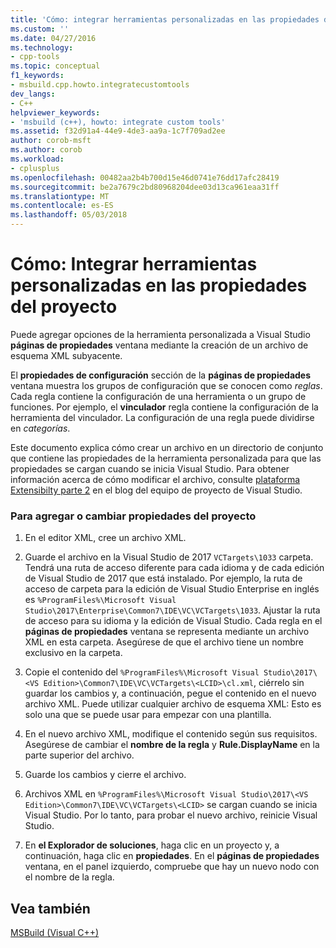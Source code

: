 ```yaml
---
title: 'Cómo: integrar herramientas personalizadas en las propiedades del proyecto | Documentos de Microsoft'
ms.custom: ''
ms.date: 04/27/2016
ms.technology:
- cpp-tools
ms.topic: conceptual
f1_keywords:
- msbuild.cpp.howto.integratecustomtools
dev_langs:
- C++
helpviewer_keywords:
- 'msbuild (c++), howto: integrate custom tools'
ms.assetid: f32d91a4-44e9-4de3-aa9a-1c7f709ad2ee
author: corob-msft
ms.author: corob
ms.workload:
- cplusplus
ms.openlocfilehash: 00482aa2b4b700d15e46d0741e76dd17afc28419
ms.sourcegitcommit: be2a7679c2bd80968204dee03d13ca961eaa31ff
ms.translationtype: MT
ms.contentlocale: es-ES
ms.lasthandoff: 05/03/2018
---
```

# <a name="how-to-integrate-custom-tools-into-the-project-properties"></a>Cómo: Integrar herramientas personalizadas en las propiedades del proyecto
Puede agregar opciones de la herramienta personalizada a Visual Studio **páginas de propiedades** ventana mediante la creación de un archivo de esquema XML subyacente.  
  
 El **propiedades de configuración** sección de la **páginas de propiedades** ventana muestra los grupos de configuración que se conocen como *reglas*. Cada regla contiene la configuración de una herramienta o un grupo de funciones. Por ejemplo, el **vinculador** regla contiene la configuración de la herramienta del vinculador. La configuración de una regla puede dividirse en *categorías*.  
  
 Este documento explica cómo crear un archivo en un directorio de conjunto que contiene las propiedades de la herramienta personalizada para que las propiedades se cargan cuando se inicia Visual Studio. Para obtener información acerca de cómo modificar el archivo, consulte [plataforma Extensibilty parte 2](http://go.microsoft.com/fwlink/p/?linkid=191489) en el blog del equipo de proyecto de Visual Studio.  
  
### <a name="to-add-or-change-project-properties"></a>Para agregar o cambiar propiedades del proyecto  
  
1.  En el editor XML, cree un archivo XML.  
  
2.  Guarde el archivo en la Visual Studio de 2017 `VCTargets\1033` carpeta. Tendrá una ruta de acceso diferente para cada idioma y de cada edición de Visual Studio de 2017 que está instalado. Por ejemplo, la ruta de acceso de carpeta para la edición de Visual Studio Enterprise en inglés es `%ProgramFiles%\Microsoft Visual Studio\2017\Enterprise\Common7\IDE\VC\VCTargets\1033`. Ajustar la ruta de acceso para su idioma y la edición de Visual Studio. Cada regla en el **páginas de propiedades** ventana se representa mediante un archivo XML en esta carpeta. Asegúrese de que el archivo tiene un nombre exclusivo en la carpeta.  
  
3.  Copie el contenido del `%ProgramFiles%\Microsoft Visual Studio\2017\<VS Edition>\Common7\IDE\VC\VCTargets\<LCID>\cl.xml`, ciérrelo sin guardar los cambios y, a continuación, pegue el contenido en el nuevo archivo XML. Puede utilizar cualquier archivo de esquema XML: Esto es solo una que se puede usar para empezar con una plantilla.  
  
4.  En el nuevo archivo XML, modifique el contenido según sus requisitos. Asegúrese de cambiar el **nombre de la regla** y **Rule.DisplayName** en la parte superior del archivo.  
  
5.  Guarde los cambios y cierre el archivo.  
  
6.  Archivos XML en `%ProgramFiles%\Microsoft Visual Studio\2017\<VS Edition>\Common7\IDE\VC\VCTargets\<LCID>` se cargan cuando se inicia Visual Studio. Por lo tanto, para probar el nuevo archivo, reinicie Visual Studio.  
  
7.  En **el Explorador de soluciones**, haga clic en un proyecto y, a continuación, haga clic en **propiedades**. En el **páginas de propiedades** ventana, en el panel izquierdo, compruebe que hay un nuevo nodo con el nombre de la regla.  
  
## <a name="see-also"></a>Vea también  
 [MSBuild (Visual C++)](../build/msbuild-visual-cpp.md)
